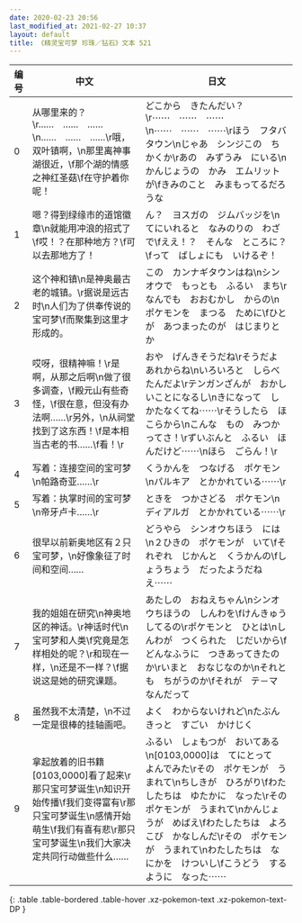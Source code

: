 ```yaml
---
date: 2020-02-23 20:56
last_modified_at: 2021-02-27 10:37
layout: default
title: 《精灵宝可梦 珍珠／钻石》文本 521
---
```

| 编号 | 中文 | 日文 |
| ---- | ---- | ---- |
| 0 | 从哪里来的？\r……　……　……\n……　……　……\r哦，双叶镇啊，\n那里离神事湖很近，\f那个湖的情感之神红圣菇\f在守护着你呢！ | どこから　きたんだい？\r⋯⋯　⋯⋯　⋯⋯\n⋯⋯　⋯⋯　⋯⋯\rほう　フタバタウン\nじゃあ　シンジこの　ちかくか\rあの　みずうみ　にいる\nかんじょうの　かみ　エムリットが\fきみのこと　みまもってるだろうな |
| 1 | 嗯？得到绿缘市的道馆徽章\n就能用冲浪的招式了\f哎！？在那种地方？\f可以去那地方了！ | ん？　ヨスガの　ジムバッジを\nてにいれると　なみのりの　わざで\fええ！？　そんな　ところに？\fって　ばしょにも　いけるぞ！　 |
| 2 | 这个神和镇\n是神奥最古老的城镇。\r据说是远古时\n人们为了供奉传说的宝可梦\f而聚集到这里才形成的。 | この　カンナギタウンはね\nシンオウで　もっとも　ふるい　まち\rなんでも　おおむかし　からの\nポケモンを　まつる　ために\fひとが　あつまったのが　はじまりとか |
| 3 | 哎呀，很精神嘛！\r是啊，从那之后啊\n做了很多调查，\f殿元山有些奇怪，\f很在意，但没有办法啊……\r另外，\n从祠堂找到了这东西！\f是本相当古老的书……\f看！\r | おや　げんきそうだね\rそうだよ　あれからね\nいろいろと　しらべたんだよ\rテンガンざんが　おかしいことになるし\nきになって　しかたなくてね⋯⋯\rそうしたら　ほこらから\nこんな　もの　みつかってさ！\rずいぶんと　ふるい　ほんだけど⋯⋯\nほら　ごらん！\r |
| 4 | 写着：连接空间的宝可梦\n帕路奇亚……\r | くうかんを　つなげる　ポケモン\nパルキア　とかかれている⋯⋯\r |
| 5 | 写着：执掌时间的宝可梦\n帝牙卢卡……\r | ときを　つかさどる　ポケモン\nディアルガ　とかかれている⋯⋯\r |
| 6 | 很早以前新奥地区有２只宝可梦，\n好像象征了时间和空间…… | どうやら　シンオウちほう　には\n２ひきの　ポケモンが　いて\fそれぞれ　じかんと　くうかんの\fしょうちょう　だったようだねえ⋯⋯ |
| 7 | 我的姐姐在研究\n神奥地区的神话。\r神话时代\n宝可梦和人类\f究竟是怎样相处的呢？\r和现在一样，\n还是不一样？\f据说这是她的研究课题。 | あたしの　おねえちゃん\nシンオウちほうの　しんわを\fけんきゅう　してるの\rポケモンと　ひとは\nしんわが　つくられた　じだいから\fどんなふうに　つきあってきたのか\rいまと　おなじなのか\nそれとも　ちがうのか\fそれが　テ－マ　なんだって |
| 8 | 虽然我不太清楚，\n不过一定是很棒的挂轴画吧。 | よく　わからないけれど\nたぶん　きっと　すごい　かけじく |
| 9 | 拿起放着的旧书籍[0103,0000]看了起来\r那只宝可梦诞生\n知识开始传播\f我们变得富有\r那只宝可梦诞生\n感情开始萌生\f我们有喜有悲\r那只宝可梦诞生\n我们大家决定共同行动做些什么…… | ふるい　しょもつが　おいてある\n[0103,0000]は　てにとって　よんでみた\rその　ポケモンが　うまれて\nちしきが　ひろがり\fわたしたちは　ゆたかに　なった\rその　ポケモンが　うまれて\nかんじょうが　めばえ\fわたしたちは　よろこび　かなしんだ\rその　ポケモンが　うまれて\nわたしたちは　なにかを　けついし\fこうどう　するように　なった⋯⋯ |
{: .table .table-bordered .table-hover .xz-pokemon-text .xz-pokemon-text-DP }